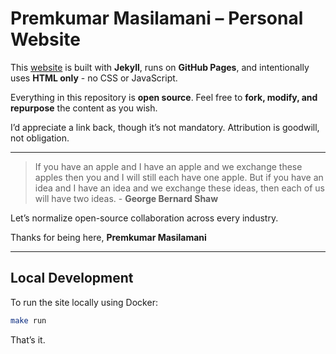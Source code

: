 # Premkumar Masilamani – Personal Website

This [website](http://www.premkumarmasilamani.com) is built with **Jekyll**, runs on **GitHub Pages**, and intentionally uses **HTML only** - no CSS or JavaScript.

Everything in this repository is **open source**. Feel free to **fork, modify, and repurpose** the content as you wish.

I’d appreciate a link back, though it’s not mandatory. Attribution is goodwill, not obligation.

---

> If you have an apple and I have an apple and we exchange these apples then you and I will still each have one apple.
But if you have an idea and I have an idea and we exchange these ideas, then each of us will have two ideas. - **George Bernard Shaw**

Let’s normalize open-source collaboration across every industry.

Thanks for being here,
**Premkumar Masilamani**

---

## Local Development

To run the site locally using Docker:

```bash
make run
```

That’s it.
